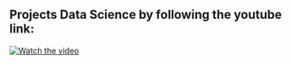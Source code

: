 ## Projects Data Science by following the youtube link:

[![Watch the video](https://img.youtube.com/vi/JwSS70SZdyM/default.jpg)](https://youtu.be/JwSS70SZdyM)